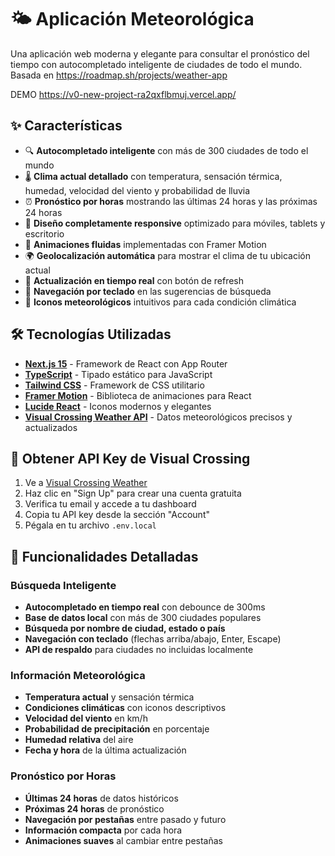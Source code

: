 # 🌤️ Aplicación Meteorológica

Una aplicación web moderna y elegante para consultar el pronóstico del tiempo con autocompletado inteligente de ciudades de todo el mundo. Basada en https://roadmap.sh/projects/weather-app

DEMO
https://v0-new-project-ra2qxflbmuj.vercel.app/

## ✨ Características

- 🔍 **Autocompletado inteligente** con más de 300 ciudades de todo el mundo
- 🌡️ **Clima actual detallado** con temperatura, sensación térmica, humedad, velocidad del viento y probabilidad de lluvia
- ⏰ **Pronóstico por horas** mostrando las últimas 24 horas y las próximas 24 horas
- 📱 **Diseño completamente responsive** optimizado para móviles, tablets y escritorio
- 🎨 **Animaciones fluidas** implementadas con Framer Motion
- 🌍 **Geolocalización automática** para mostrar el clima de tu ubicación actual
- 🔄 **Actualización en tiempo real** con botón de refresh
- 🎯 **Navegación por teclado** en las sugerencias de búsqueda
- 🌈 **Iconos meteorológicos** intuitivos para cada condición climática

## 🛠️ Tecnologías Utilizadas

- **[Next.js 15](https://nextjs.org/)** - Framework de React con App Router
- **[TypeScript](https://www.typescriptlang.org/)** - Tipado estático para JavaScript
- **[Tailwind CSS](https://tailwindcss.com/)** - Framework de CSS utilitario
- **[Framer Motion](https://www.framer.com/motion/)** - Biblioteca de animaciones para React
- **[Lucide React](https://lucide.dev/)** - Iconos modernos y elegantes
- **[Visual Crossing Weather API](https://www.visualcrossing.com/)** - Datos meteorológicos precisos y actualizados


## 🔑 Obtener API Key de Visual Crossing
1. Ve a [Visual Crossing Weather](https://www.visualcrossing.com/)
2. Haz clic en "Sign Up" para crear una cuenta gratuita
3. Verifica tu email y accede a tu dashboard
4. Copia tu API key desde la sección "Account"
5. Pégala en tu archivo `.env.local`


## 🎯 Funcionalidades Detalladas

### Búsqueda Inteligente

- **Autocompletado en tiempo real** con debounce de 300ms
- **Base de datos local** con más de 300 ciudades populares
- **Búsqueda por nombre de ciudad, estado o país**
- **Navegación con teclado** (flechas arriba/abajo, Enter, Escape)
- **API de respaldo** para ciudades no incluidas localmente


### Información Meteorológica

- **Temperatura actual** y sensación térmica
- **Condiciones climáticas** con iconos descriptivos
- **Velocidad del viento** en km/h
- **Probabilidad de precipitación** en porcentaje
- **Humedad relativa** del aire
- **Fecha y hora** de la última actualización


### Pronóstico por Horas

- **Últimas 24 horas** de datos históricos
- **Próximas 24 horas** de pronóstico
- **Navegación por pestañas** entre pasado y futuro
- **Información compacta** por cada hora
- **Animaciones suaves** al cambiar entre pestañas
